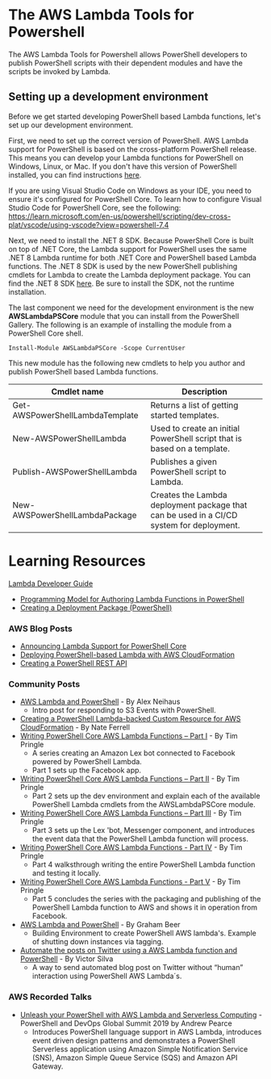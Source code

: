 # The AWS Lambda Tools for Powershell

The AWS Lambda Tools for Powershell allows PowerShell developers to publish PowerShell scripts 
with their dependent modules and have the scripts be invoked by Lambda.

## Setting up a development environment

Before we get started developing PowerShell based Lambda functions, let's set up our 
development environment.

First, we need to set up the correct version of PowerShell. AWS Lambda support 
for PowerShell is based on the cross-platform PowerShell release. This means 
you can develop your Lambda functions for PowerShell on Windows, Linux, or Mac. If you don't 
have this version of PowerShell installed, you can find instructions [here](https://learn.microsoft.com/en-us/powershell/scripting/install/installing-powershell?view=powershell-7.4).

If you are using Visual Studio Code on Windows as your IDE, you need to ensure it's 
configured for PowerShell Core. To learn how to configure Visual Studio Code for 
PowerShell Core, see the following: https://learn.microsoft.com/en-us/powershell/scripting/dev-cross-plat/vscode/using-vscode?view=powershell-7.4

Next, we need to install the .NET 8 SDK. Because PowerShell Core is built on top of 
.NET Core, the Lambda support for PowerShell uses the same .NET 8 Lambda runtime for 
both .NET Core and PowerShell based Lambda functions. The .NET 8 SDK is used by 
the new PowerShell publishing cmdlets for Lambda to create the Lambda deployment 
package. You can find the .NET 8 SDK [here]( https://www.microsoft.com/net/download). Be 
sure to install the SDK, not the runtime installation.

The last component we need for the development environment is the 
new **AWSLambdaPSCore** module that you can install from the PowerShell Gallery. The 
following is an example of installing the module from a PowerShell Core shell.

```
Install-Module AWSLambdaPSCore -Scope CurrentUser
```

This new module has the following new cmdlets to help you author and publish PowerShell based Lambda functions.

Cmdlet name | Description
------------ | -------------
Get-AWSPowerShellLambdaTemplate|Returns a list of getting started templates.
New-AWSPowerShellLambda|Used to create an initial PowerShell script that is based on a template.
Publish-AWSPowerShellLambda|Publishes a given PowerShell script to Lambda.
New-AWSPowerShellLambdaPackage|Creates the Lambda deployment package that can be used in a CI/CD system for deployment.

# Learning Resources

[Lambda Developer Guide](https://docs.aws.amazon.com/lambda/latest/dg/welcome.html)
  * [Programming Model for Authoring Lambda Functions in PowerShell](https://docs.aws.amazon.com/lambda/latest/dg/powershell-programming-model.html)
  * [Creating a Deployment Package (PowerShell)](https://docs.aws.amazon.com/lambda/latest/dg/lambda-powershell-how-to-create-deployment-package.html)
  
### AWS Blog Posts

* [Announcing Lambda Support for PowerShell Core](https://aws.amazon.com/blogs/developer/announcing-lambda-support-for-powershell-core/)
* [Deploying PowerShell-based Lambda with AWS CloudFormation](https://aws.amazon.com/blogs/developer/deploying-powershell-based-lambda-with-aws-cloudformation/)
* [Creating a PowerShell REST API](https://aws.amazon.com/blogs/developer/creating-a-powershell-rest-api/)

### Community Posts

* [AWS Lambda and PowerShell](https://www.yobyot.com/aws/lambda-powershell/2018/09/13/) - By Alex Neihaus 
    * Intro post for responding to S3 Events with PowerShell.
* [Creating a PowerShell Lambda-backed Custom Resource for AWS CloudFormation](https://ferrell.io/2018/09/17/powershell-lambda-fun/) - By Nate Ferrell
* [Writing PowerShell Core AWS Lambda Functions – Part I](http://www.powershell.amsterdam/2018/09/26/writing-powershell-core-aws-lambda-functions-part-i/) - By Tim Pringle
    * A series creating an Amazon Lex bot connected to Facebook powered by PowerShell Lambda. 
    * Part 1 sets up the Facebook app.
* [Writing PowerShell Core AWS Lambda Functions – Part II](http://www.powershell.amsterdam/2018/10/02/powershell-core-aws-lambda-functions-part-ii/) - By Tim Pringle
    * Part 2 sets up the dev environment and explain each of the available PowerShell Lambda cmdlets from the AWSLambdaPSCore module.
* [Writing PowerShell Core AWS Lambda Functions – Part III](https://www.powershell.amsterdam/2018/10/08/powershell-core-aws-lambda-functions-part-iii/) - By Tim Pringle
    * Part 3 sets up the Lex 'bot, Messenger component, and introduces the event data that the PowerShell Lambda function will process.
* [Writing PowerShell Core AWS Lambda Functions - Part IV](https://www.powershell.amsterdam/2018/10/16/powershell-core-aws-lambda-functions-part-iv/) - By Tim Pringle
	* Part 4 walksthrough writing the entire PowerShell Lambda function and testing it locally.
* [Writing PowerShell Core AWS Lambda Functions - Part V](https://www.powershell.amsterdam/2018/10/22/powershell-core-aws-lambda-functions-part-v/) - By Tim Pringle
	* Part 5 concludes the series with the packaging and publishing of the PowerShell Lambda function to AWS and shows it in operation from Facebook. 
* [AWS Lambda and PowerShell](https://4sysops.com/archives/aws-lambda-with-powershell/) - By Graham Beer
    * Building Environment to create PowerShell AWS lambda's. Example of shutting down instances via tagging. 
* [Automate the posts on Twitter using a AWS Lambda function and PowerShell](https://blog.victorsilva.com.uy/aws-lambda-powershell-twitter/) - By Victor Silva
    * A way to send automated blog post on Twitter without “human” interaction using PowerShell AWS Lambda´s.

### AWS Recorded Talks
* [Unleash your PowerShell with AWS Lambda and Serverless Computing](https://www.youtube.com/watch?v=-CmIrrEYtLA) - PowerShell and DevOps Global Summit 2019 by Andrew Pearce
  * Introduces PowerShell language support in AWS Lambda, introduces event driven design patterns and demonstrates a PowerShell Serverless application using Amazon Simple Notification Service (SNS), Amazon Simple Queue Service (SQS) and Amazon API Gateway.
